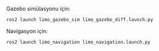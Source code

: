 
Gazebo simülasyonu için:
```bash
ros2 launch limo_gazebo_sim limo_gazebo_diff.launch.py
```

Navigasyon için:
```bash
ros2 launch limo_navigation limo_navigation.launch.py
```
